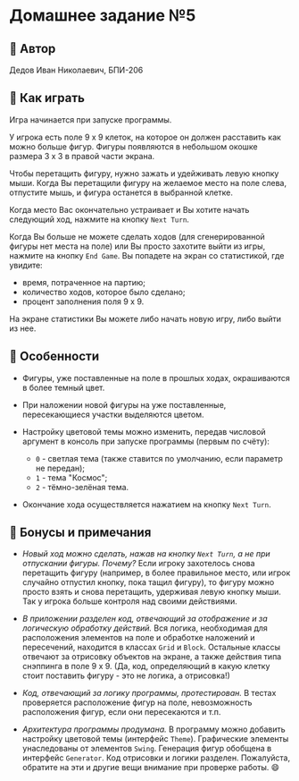 # Домашнее задание №5


## 👤 Автор

Дедов Иван Николаевич, БПИ-206


## 📗 Как играть

Игра начинается при запуске программы.


У игрока есть поле 9 х 9 клеток, на которое он должен расставить как можно больше фигур. Фигуры появляются в небольшом окошке размера 3 х 3 в правой части экрана.


Чтобы перетащить фигуру, нужно зажать и удейживать левую кнопку мыши. Когда Вы перетащили фигуру на желаемое место на поле слева, отпустите мышь, и фигура останется в выбранной клетке.


Когда место Вас окончательно устраивает и Вы хотите начать следующий ход, нажмите на кнопку ```Next Turn```.


Когда Вы больше не можете сделать ходов (для сгенерированной фигуры нет места на поле) или Вы просто захотите выйти из игры, нажмите на кнопку ```End Game```. Вы попадете на экран со статистикой, где увидите:
* время, потраченное на партию;
* количество ходов, которое было сделано;
* процент заполнения поля 9 х 9.


На экране статистики Вы можете либо начать новую игру, либо выйти из нее.


## 🎨 Особенности

* Фигуры, уже поставленные на поле в прошлых ходах, окрашиваются в более темный цвет.

* При наложении новой фигуры на уже поставленные, пересекающиеся участки выделяются цветом.

* Настройку цветовой темы можно изменить, передав числовой аргумент в консоль при запуске программы (первым по счёту):
  * ```0``` - светлая тема (также ставится по умолчанию, если параметр не передан);
  * ```1``` - тема "Космос";
  * ```2``` - тёмно-зелёная тема.

* Окончание хода осуществляется нажатием на кнопку ```Next Turn```.


## 🌟 Бонусы и примечания

* *Новый ход можно сделать, нажав на кнопку ```Next Turn```, а не при отпускании фигуры. Почему?* Если игроку захотелось снова перетащить фигуру (например, в более правильное место, или игрок случайно отпустил кнопку, пока тащил фигуру), то фигуру можно просто взять и снова перетащить, удерживая левую кнопку мыши. Так у игрока больше контроля над своими действиями.

* *В приложении разделен код, отвечающий за отображение и за логическую обработку действий.* Вся логика, необходимая для расположения элементов на поле и обработке наложений и пересечений, находится в классах ```Grid``` и ```Block```. Остальные классы отвечают за отрисовку объектов на экране, а также действия типа снэппинга в поле 9 х 9. (Да, код, определяющий в какую клетку стоит поставить фигуру - это не логика, а отрисовка!)

* *Код, отвечающий за логику программы, протестирован.* В тестах проверяется расположение фигур на поле, невозможность расположения фигур, если они пересекаются и т.п.

* *Архитектура программы продумана.* В программу можно добавить настройку цветовой темы (интерфейс ```Theme```). Графические элементы унаследованы от элементов ```Swing```. Генерация фигур обобщена в интерфейс ```Generator```. Код отрисовки и логики разделен. Пожалуйста, обратите на эти и другие вещи внимание при проверке работы. 😄
